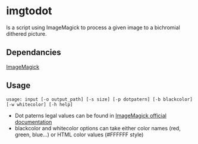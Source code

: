 # imgtodot
Is a script using ImageMagick to process a given image to a bichromial dithered picture.

## Dependancies
[ImageMagick](https://github.com/ImageMagick/ImageMagick)

## Usage
```
usage: input [-o output_path] [-s size] [-p dotpatern] [-b blackcolor] [-w whitecolor] [-h help]
```
- Dot paterns legal values can be found in [ImageMagick official documentation](https://imagemagick.org/command-line-options.php#ordered-dither)
- blackcolor and whitecolor options can take either color names (red, green, blue...) or HTML color values (#FFFFFF style)  

